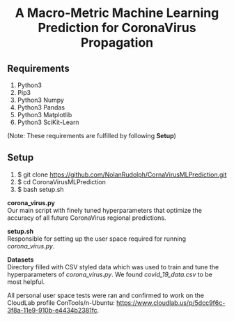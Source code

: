 <h1 align="center">
	<br>
	A Macro-Metric Machine Learning Prediction for CoronaVirus Propagation
	</br>
</h1>

## Requirements
1. Python3
2. Pip3
3. Python3 Numpy
4. Python3 Pandas
5. Python3 Matplotlib
6. Python3 SciKit-Learn   

(Note: These requirements are fulfilled by following **Setup**)  
 
## Setup
1. $ git clone https://github.com/NolanRudolph/CornaVirusMLPrediction.git
2. $ cd CoronaVirusMLPrediction
3. $ bash setup.sh
  

**corona\_virus.py**  
Our main script with finely tuned hyperparameters that optimize the accuracy of all future CoronaVirus regional predictions.

**setup.sh**  
Responsible for setting up the user space required for running *corona\_virus.py*.

**Datasets**  
Directory filled with CSV styled data which was used to train and tune the hyperparameters of *corona\_virus.py*. We found *covid\_19\_data.csv* to be most helpful.

All personal user space tests were ran and confirmed to work on the CloudLab profile ConTools/n-Ubuntu: https://www.cloudlab.us/p/5dcc9f6c-3f8a-11e9-910b-e4434b2381fc.
